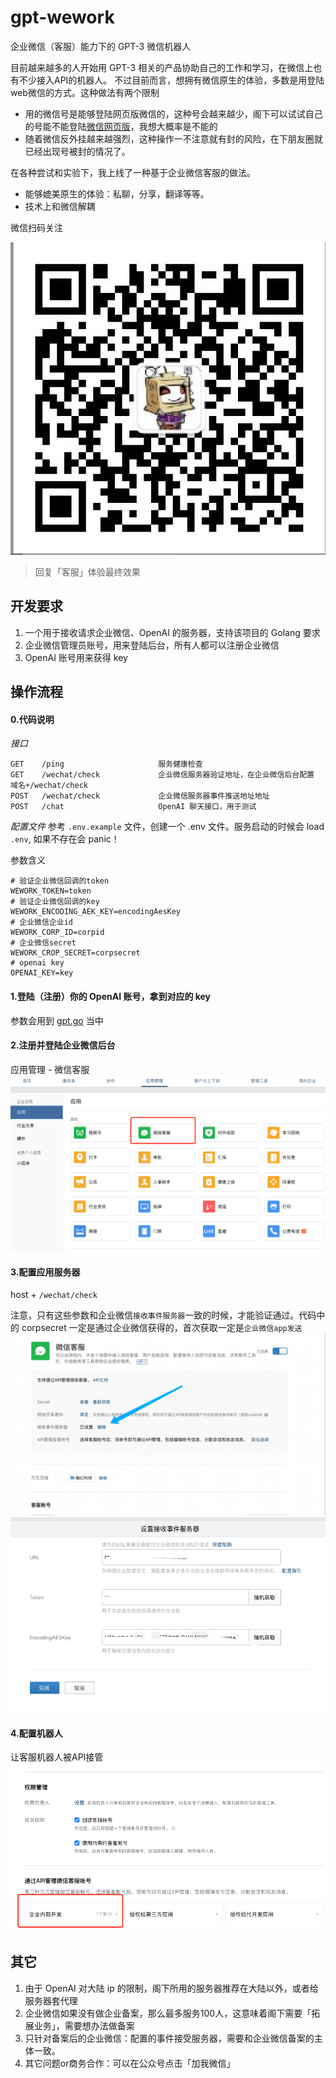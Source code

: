 # gpt-wework
企业微信（客服）能力下的 GPT-3 微信机器人




目前越来越多的人开始用 GPT-3 相关的产品协助自己的工作和学习，在微信上也有不少接入API的机器人。
不过目前而言，想拥有微信原生的体验，多数是用登陆web微信的方式。这种做法有两个限制

- 用的微信号是能够登陆网页版微信的，这种号会越来越少，阁下可以试试自己的号能不能登陆[微信网页版](https://wx.qq.com/)，我想大概率是不能的
- 随着微信反外挂越来越强烈，这种操作一不注意就有封的风险，在下朋友圈就已经出现号被封的情况了。


在各种尝试和实验下，我上线了一种基于企业微信客服的做法。
- 能够媲美原生的体验：私聊，分享，翻译等等。
- 技术上和微信解耦

微信扫码关注

![](https://raw.githubusercontent.com/razertory/statics/main/staic/wechat_official_qr.jpg)

> 回复「客服」体验最终效果


## 开发要求
1. 一个用于接收请求企业微信、OpenAI 的服务器，支持该项目的 Golang 要求
2. 企业微信管理员账号，用来登陆后台，所有人都可以注册企业微信
3. OpenAI 账号用来获得 key



## 操作流程


#### 0.代码说明
*接口*
```
GET    /ping                     服务健康检查
GET    /wechat/check             企业微信服务器验证地址，在企业微信后台配置 域名+/wechat/check
POST   /wechat/check             企业微信服务器事件推送地址地址
POST   /chat                     OpenAI 聊天接口，用于测试
```

*配置文件*
参考 `.env.example` 文件，创建一个 .env 文件。服务启动的时候会 load `.env`, 如果不存在会 panic！

参数含义
```
# 验证企业微信回调的token
WEWORK_TOKEN=token
# 验证企业微信回调的key
WEWORK_ENCODING_AEK_KEY=encodingAesKey
# 企业微信企业id
WEWORK_CORP_ID=corpid
# 企业微信secret
WEWORK_CROP_SECRET=corpsecret
# openai key
OPENAI_KEY=key
```

#### 1.登陆（注册）你的 OpenAI 账号，拿到对应的 key
参数会用到 [gpt.go](./service/gpt.go) 当中

#### 2.注册并登陆企业微信后台
应用管理 - 微信客服
![](https://raw.githubusercontent.com/razertory/statics/main/staic/2.png)

#### 3.配置应用服务器
host + `/wechat/check`

注意，只有这些参数和企业微信`接收事件服务器`一致的时候，才能验证通过。代码中的 corpsecret 一定是通过企业微信获得的，首次获取一定是`企业微信app发送`
![](https://raw.githubusercontent.com/razertory/statics/main/staic/4.png)
![](https://raw.githubusercontent.com/razertory/statics/main/staic/5.png)

#### 4.配置机器人
让客服机器人被API接管
![](https://raw.githubusercontent.com/razertory/statics/main/staic/6.png)


## 其它
1. 由于 OpenAI 对大陆 ip 的限制，阁下所用的服务器推荐在大陆以外，或者给服务器套代理
2. 企业微信如果没有做企业备案，那么最多服务100人，这意味着阁下需要「拓展业务」，需要想办法做备案
3. 只针对备案后的企业微信：配置的事件接受服务器，需要和企业微信备案的主体一致。
4. 其它问题or商务合作：可以在公众号点击「加我微信」





